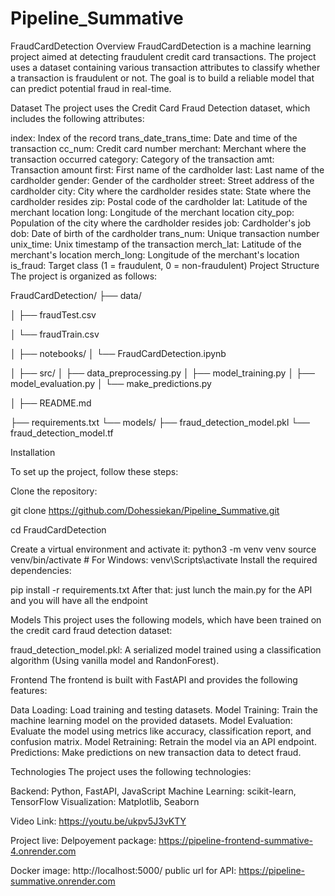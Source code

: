 # Pipeline_Summative

FraudCardDetection
Overview
FraudCardDetection is a machine learning project aimed at detecting fraudulent credit card transactions. The project uses a dataset containing various transaction attributes to classify whether a transaction is fraudulent or not. The goal is to build a reliable model that can predict potential fraud in real-time.

Dataset
The project uses the Credit Card Fraud Detection dataset, which includes the following attributes:

index: Index of the record
trans_date_trans_time: Date and time of the transaction
cc_num: Credit card number
merchant: Merchant where the transaction occurred
category: Category of the transaction
amt: Transaction amount
first: First name of the cardholder
last: Last name of the cardholder
gender: Gender of the cardholder
street: Street address of the cardholder
city: City where the cardholder resides
state: State where the cardholder resides
zip: Postal code of the cardholder
lat: Latitude of the merchant location
long: Longitude of the merchant location
city_pop: Population of the city where the cardholder resides
job: Cardholder's job
dob: Date of birth of the cardholder
trans_num: Unique transaction number
unix_time: Unix timestamp of the transaction
merch_lat: Latitude of the merchant's location
merch_long: Longitude of the merchant's location
is_fraud: Target class (1 = fraudulent, 0 = non-fraudulent)
Project Structure
The project is organized as follows:

FraudCardDetection/
├── data/

│   ├── fraudTest.csv

│   └── fraudTrain.csv

│
├── notebooks/
│   └── FraudCardDetection.ipynb

│
├── src/
│   ├── data_preprocessing.py
│   ├── model_training.py
│   ├── model_evaluation.py
│   └── make_predictions.py

│
├── README.md

├── requirements.txt
└── models/
    ├── fraud_detection_model.pkl
    └── fraud_detection_model.tf


    
Installation

To set up the project, follow these steps:

Clone the repository:

git clone https://github.com/Dohessiekan/Pipeline_Summative.git

cd FraudCardDetection

Create a virtual environment and activate it:
python3 -m venv venv
source venv/bin/activate  # For Windows: venv\Scripts\activate
Install the required dependencies:

pip install -r requirements.txt
 After that:
just lunch the main.py for the API and you will have all the endpoint


Models
This project uses the following models, which have been trained on the credit card fraud detection dataset:

fraud_detection_model.pkl: A serialized model trained using a classification algorithm (Using vanilla model and RandonForest).

Frontend
The frontend is built with FastAPI and provides the following features:

Data Loading: Load training and testing datasets.
Model Training: Train the machine learning model on the provided datasets.
Model Evaluation: Evaluate the model using metrics like accuracy, classification report, and confusion matrix.
Model Retraining: Retrain the model via an API endpoint.
Predictions: Make predictions on new transaction data to detect fraud.

Technologies
The project uses the following technologies:

Backend: Python, FastAPI, JavaScript
Machine Learning: scikit-learn, TensorFlow
Visualization: Matplotlib, Seaborn


Video Link:
https://youtu.be/ukpv5J3vKTY

Project live: Delpoyement package:
https://pipeline-frontend-summative-4.onrender.com

Docker image: http://localhost:5000/
public url for API: https://pipeline-summative.onrender.com
